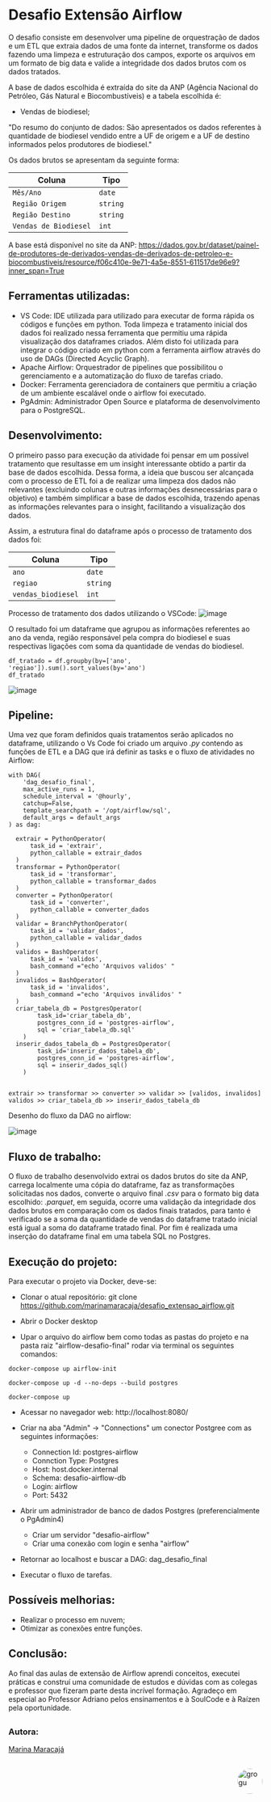 # Desafio Extensão Airflow
O desafio consiste em desenvolver uma pipeline de orquestração de dados e um ETL que extraia dados de uma fonte da internet, transforme os dados fazendo uma limpeza e estruturação dos campos, exporte os arquivos em um formato de big data e valide a integridade dos dados brutos com os dados tratados.

A base de dados escolhida é extraída do site da ANP (Agência Nacional do Petróleo, Gás Natural e Biocombustíveis) e a tabela escolhida é:
- Vendas de biodiesel;

"Do resumo do conjunto de dados:
São apresentados os dados referentes à quantidade de biodiesel vendido entre a UF de origem e a UF de destino informados pelos produtores de biodiesel."

Os dados brutos se apresentam da seguinte forma:

| Coluna               | Tipo        |
| -------------------- | ----------- |
| `Mês/Ano`            | `date`      |
| `Região Origem`      | `string`    |
| `Região Destino`     | `string`    |
| `Vendas de Biodiesel`| `int`       |


A base está disponível no site da ANP: https://dados.gov.br/dataset/painel-de-produtores-de-derivados-vendas-de-derivados-de-petroleo-e-biocombustiveis/resource/f06c410e-9e71-4a5e-8551-611517de96e9?inner_span=True


## Ferramentas utilizadas:
- VS Code: IDE utilizada para utilizado para executar de forma rápida os códigos e funções em python. Toda limpeza e tratamento inicial dos dados foi realizado nessa ferramenta que permitiu uma rápida visualização dos dataframes criados. Além disto foi utilizada para integrar o código criado em python com a ferramenta airflow através do uso de DAGs (Directed Acyclic Graph).
- Apache Airflow: Orquestrador de pipelines que possibilitou o gerenciamento e a automatização do fluxo de tarefas criado.
- Docker: Ferramenta gerenciadora de containers que permitiu a criação de um ambiente escalável onde o airflow foi executado.
- PgAdmin: Administrador Open Source e plataforma de desenvolvimento para o PostgreSQL.

## Desenvolvimento:
O primeiro passo para execução da atividade foi pensar em um possível tratamento que resultasse em um insight interessante obtido a partir da base de dados escolhida. Dessa forma, a ideia que buscou ser alcançada com o processo de ETL foi a de realizar uma limpeza dos dados não relevantes (excluindo colunas e outras informações desnecessárias para o objetivo) e também simplificar a base de dados escolhida, trazendo apenas as informações relevantes para o insight, facilitando a visualização dos dados.

Assim, a estrutura final do dataframe após o processo de tratamento dos dados foi:

| Coluna             | Tipo        |
| ------------------ | ----------- |
| `ano`              | `date`      |
| `regiao`           | `string`    |
| `vendas_biodiesel` | `int`       |

Processo de tratamento dos dados utilizando o VSCode:
![image](https://user-images.githubusercontent.com/86935693/201013629-117f8e34-b540-4424-802c-b3ae2b438fce.png)

O resultado foi um dataframe que agrupou as informações referentes ao ano da venda, região responsável pela compra do biodiesel e suas respectivas ligações com soma da quantidade de vendas do biodiesel.


```
df_tratado = df.groupby(by=['ano', 'regiao']).sum().sort_values(by='ano')
df_tratado
```
![image](https://user-images.githubusercontent.com/86935693/201012938-44217863-9e5f-44b1-aa8a-ddd230cede21.png)



## Pipeline:
Uma vez que foram definidos quais tratamentos serão aplicados no dataframe, utilizando o Vs Code foi criado um arquivo *.py* contendo as funções de ETL e a DAG que irá definir as tasks e o fluxo de atividades no Airflow:
```
with DAG(
    'dag_desafio_final',
    max_active_runs = 1,
    schedule_interval = '@hourly',
    catchup=False,
    template_searchpath = '/opt/airflow/sql',
    default_args = default_args
) as dag:

  extrair = PythonOperator(
      task_id = 'extrair',
      python_callable = extrair_dados
  )
  transformar = PythonOperator(
      task_id = 'transformar',
      python_callable = transformar_dados
  )
  converter = PythonOperator(
      task_id = 'converter',
      python_callable = converter_dados
  )
  validar = BranchPythonOperator(
      task_id = 'validar_dados',
      python_callable = validar_dados
  )    
  validos = BashOperator(
      task_id = 'validos',
      bash_command ="echo 'Arquivos validos' " 
  )
  invalidos = BashOperator(
      task_id = 'invalidos',
      bash_command ="echo 'Arquivos inválidos' " 
  )
  criar_tabela_db = PostgresOperator(
        task_id='criar_tabela_db',
        postgres_conn_id = 'postgres-airflow',
        sql = 'criar_tabela_db.sql'
    )
  inserir_dados_tabela_db = PostgresOperator(
        task_id='inserir_dados_tabela_db',
        postgres_conn_id = 'postgres-airflow',
        sql = inserir_dados_sql()
    )
  
  
extrair >> transformar >> converter >> validar >> [validos, invalidos]
validos >> criar_tabela_db >> inserir_dados_tabela_db
```

Desenho do fluxo da DAG no airflow:

![image](https://user-images.githubusercontent.com/86935693/201014300-b4976251-b33c-4df4-972a-cb55333d2f0e.png)


## Fluxo de trabalho:
O fluxo de trabalho desenvolvido extrai os dados brutos do site da ANP, carrega localmente uma cópia do dataframe, faz as transformações solicitadas nos dados, converte o arquivo final *.csv* para o formato big data escolhido: *.parquet*, em seguida, ocorre uma validação da integridade dos dados brutos em comparação com os dados finais tratados, para tanto é verificado se a soma da quantidade de vendas do dataframe tratado inicial está igual a soma do dataframe tratado final.
Por fim é realizada uma inserção do dataframe final em uma tabela SQL no Postgres.

## Execução do projeto:
Para executar o projeto via Docker, deve-se:

- Clonar o atual repositório:
git clone https://github.com/marinamaracaja/desafio_extensao_airflow.git

- Abrir o Docker desktop

- Upar o arquivo do airflow bem como todas as pastas do projeto e na pasta raiz "airflow-desafio-final" rodar via terminal os seguintes comandos:
```
docker-compose up airflow-init
```
```
docker-compose up -d --no-deps --build postgres
```
```
docker-compose up
```
- Acessar no navegador web:
http://localhost:8080/

- Criar na aba "Admin" -> "Connections" um conector Postgree com as seguintes informações:
  - Connection Id: postgres-airflow
  - Connction Type: Postgres
  - Host: host.docker.internal
  - Schema: desafio-airflow-db
  - Login: airflow
  - Port: 5432

- Abrir um administrador de banco de dados Postgres (preferencialmente o PgAdmin4)
  - Criar um servidor "desafio-airflow"
  - Criar uma conexão com login e senha "airflow"

- Retornar ao localhost e buscar a DAG: dag_desafio_final

- Executar o fluxo de tarefas.

## Possíveis melhorias:
- Realizar o processo em nuvem;
- Otimizar as conexões entre funções.

## Conclusão:
Ao final das aulas de extensão de Airflow aprendi conceitos, executei práticas e construí uma comunidade de estudos e dúvidas com as colegas e professor que fizeram parte desta incrível formação. Agradeço em especial ao Professor Adriano pelos ensinamentos e à SoulCode e à Raízen pela oportunidade.
##

### Autora:
[Marina Maracajá](https://www.linkedin.com/in/marinamaracaja/)

##
<img align="right" alt="grogu" height="50" style="border-radius:50px;" src="https://soulcodeacademy.org/martech-academy/assets/images/Picture1.png">


